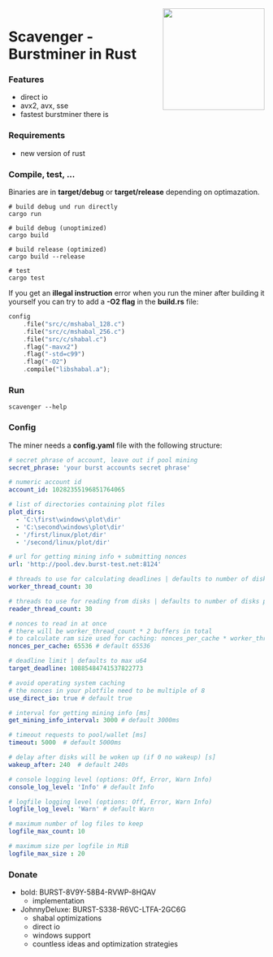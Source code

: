  <img align="right" src="https://i.imgur.com/LG63EqK.png" height="200">

# Scavenger - Burstminer in Rust

### Features
- direct io
- avx2, avx, sse
- fastest burstminer there is

### Requirements
- new version of rust

### Compile, test, ...

Binaries are in **target/debug** or **target/release** depending on optimazation.

``` shell
# build debug und run directly
cargo run

# build debug (unoptimized)
cargo build

# build release (optimized)
cargo build --release

# test
cargo test
```

If you get an **illegal instruction** error when you run the miner after building it yourself you can try
to add a **-O2 flag** in the **build.rs** file:

``` rust
config
    .file("src/c/mshabal_128.c")
    .file("src/c/mshabal_256.c")
    .file("src/c/shabal.c")
    .flag("-mavx2")
    .flag("-std=c99")
    .flag("-O2")
    .compile("libshabal.a");
```

### Run

```shell
scavenger --help
```

### Config

The miner needs a **config.yaml** file with the following structure:

``` yaml
# secret phrase of account, leave out if pool mining
secret_phrase: 'your burst accounts secret phrase'

# numeric account id
account_id: 10282355196851764065

# list of directories containing plot files
plot_dirs:
  - 'C:\first\windows\plot\dir'
  - 'C:\second\windows\plot\dir'
  - '/first/linux/plot/dir'
  - '/second/linux/plot/dir'

# url for getting mining info + submitting nonces
url: 'http://pool.dev.burst-test.net:8124'

# threads to use for calculating deadlines | defaults to number of disks plotfiles are spread over
worker_thread_count: 30

# threads to use for reading from disks | defaults to number of disks plotfiles are spread over
reader_thread_count: 30

# nonces to read in at once
# there will be worker_thread_count * 2 buffers in total
# to calculate ram size used for caching: nonces_per_cache * worker_thread_count * 2 * 64
nonces_per_cache: 65536 # default 65536

# deadline limit | defaults to max u64
target_deadline: 10885484741537822773

# avoid operating system caching
# the nonces in your plotfile need to be multiple of 8
use_direct_io: true # default true

# interval for getting mining info [ms]
get_mining_info_interval: 3000 # default 3000ms

# timeout requests to pool/wallet [ms]
timeout: 5000  # default 5000ms

# delay after disks will be woken up (if 0 no wakeup) [s]
wakeup_after: 240  # default 240s

# console logging level (options: Off, Error, Warn Info)
console_log_level: 'Info' # default Info

# logfile logging level (options: Off, Error, Warn Info)
logfile_log_level: 'Warn' # default Warn

# maximum number of log files to keep
logfile_max_count: 10

# maximum size per logfile in MiB
logfile_max_size : 20 
```

### Donate 
* bold: BURST-8V9Y-58B4-RVWP-8HQAV
  * implementation
* JohnnyDeluxe: BURST-S338-R6VC-LTFA-2GC6G
  * shabal optimizations
  * direct io
  * windows support
  * countless ideas and optimization strategies
